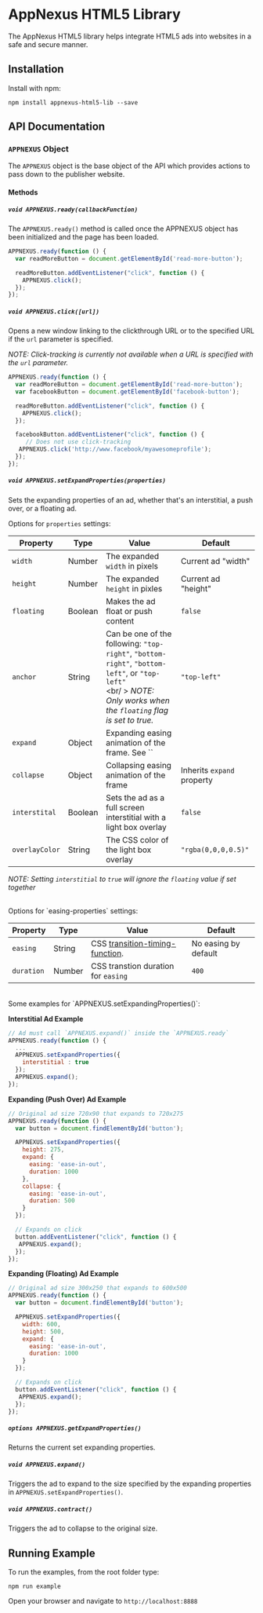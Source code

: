 # AppNexus HTML5 Library

The AppNexus HTML5 library helps integrate HTML5 ads into websites in a safe and secure manner.

## Installation

Install with npm:

```
npm install appnexus-html5-lib --save
```


## API Documentation

### `APPNEXUS` Object

The `APPNEXUS` object is the base object of the API which provides actions to pass down to the publisher website.


#### Methods

##### `void APPNEXUS.ready(callbackFunction)`

The `APPNEXUS.ready()` method is called once the APPNEXUS object has been initialized and the page has been loaded.

``` js
APPNEXUS.ready(function () {
  var readMoreButton = document.getElementById('read-more-button');

  readMoreButton.addEventListener("click", function () {
    APPNEXUS.click();
  });
});
```

##### `void APPNEXUS.click([url])`

Opens a new window linking to the clickthrough URL or to the specified URL if the `url` parameter is specified.


*NOTE: Click-tracking is currently not available when a URL is specified with the `url` parameter.*

``` js
APPNEXUS.ready(function () {
  var readMoreButton = document.getElementById('read-more-button');
  var facebookButton = document.getElementById('facebook-button');

  readMoreButton.addEventListener("click", function () {
    APPNEXUS.click();
  });

  facebookButton.addEventListener("click", function () {
     // Does not use click-tracking
   APPNEXUS.click('http://www.facebook/myawesomeprofile');
  });
});
```

##### `void APPNEXUS.setExpandProperties(properties)`

Sets the expanding properties of an ad, whether that's an interstitial, a push over, or a floating ad.

Options for `properties` settings:

|    Property    |   Type  | Value | Default |
|----------------|---------|-------|---------|
| `width` | Number | The expanded `width` in pixels | Current ad "width" |
| `height` | Number | The expanded `height` in pixles | Current ad "height" |
| `floating` | Boolean | Makes the ad float or push content | `false` |
| `anchor` | String | Can be one of the following: `"top-right"`, `"bottom-right"`, `"bottom-left"`, or `"top-left"` <br /> <br/ > *NOTE: Only works when the `floating` flag is set to true.* | `"top-left"`
| `expand` | Object | Expanding easing animation of the frame. See `` | |
| `collapse` | Object | Collapsing easing animation of the frame | Inherits `expand` property |
| `interstital` | Boolean | Sets the ad as a full screen interstitial with a light box overlay  | `false` |
| `overlayColor` | String | The CSS color of the light box overlay | `"rgba(0,0,0,0.5)"` |

*NOTE: Setting `interstitial` to `true` will ignore the `floating` value if set together*

<br />
Options for `easing-properties` settings:

|    Property    |   Type  | Value | Default |
|----------------|---------|-------|---------|
| `easing`       | String  | CSS [transition-timing-function](https://developer.mozilla.org/en-US/docs/Web/CSS/transition-timing-function). | No easing by default |
| `duration`     | Number  | CSS transtion duration for `easing` | `400` |

<br />
Some examples for `APPNEXUS.setExpandingProperties()`:

**Interstitial Ad Example**

``` js
// Ad must call `APPNEXUS.expand()` inside the `APPNEXUS.ready`
APPNEXUS.ready(function () {
  ...
  APPNEXUS.setExpandProperties({
    interstitial : true
  });
  APPNEXUS.expand();
});
```

**Expanding (Push Over) Ad Example**

``` js
// Original ad size 720x90 that expands to 720x275
APPNEXUS.ready(function () {
  var button = document.findElementById('button');

  APPNEXUS.setExpandProperties({
    height: 275,
    expand: {
      easing: 'ease-in-out',
      duration: 1000
    },
    collapse: {
      easing: 'ease-in-out',
      duration: 500
    }
  });

  // Expands on click
  button.addEventListener("click", function () {
   APPNEXUS.expand();
  });
});
```

**Expanding (Floating) Ad Example**

``` js
// Original ad size 300x250 that expands to 600x500
APPNEXUS.ready(function () {
  var button = document.findElementById('button');

  APPNEXUS.setExpandProperties({
    width: 600,
    height: 500,
    expand: {
      easing: 'ease-in-out',
      duration: 1000
    }
  });

  // Expands on click
  button.addEventListener("click", function () {
   APPNEXUS.expand();
  });
});
```

##### `options APPNEXUS.getExpandProperties()`

Returns the current set expanding properties.

##### `void APPNEXUS.expand()`

Triggers the ad to expand to the size specified by the expanding properties in `APPNEXUS.setExpandProperties()`.

##### `void APPNEXUS.contract()`

Triggers the ad to collapse to the original size.


## Running Example

To run the examples, from the root folder type:

```
npm run example
```

Open your browser and navigate to `http://localhost:8888`

